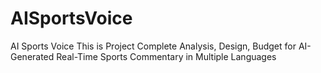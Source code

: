 # AISportsVoice
AI Sports Voice 
This is Project Complete Analysis, Design, Budget for AI-Generated Real-Time Sports Commentary in Multiple Languages
